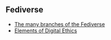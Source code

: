 ## Fediverse

- [The many branches of the Fediverse](https://axbom.com/fediverse/)
- [Elements of Digital Ethics](https://axbom.com/elements/)


